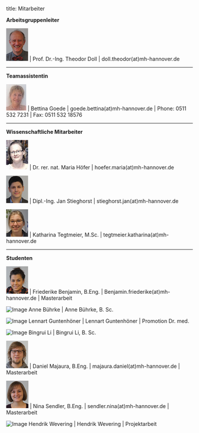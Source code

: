 title: Mitarbeiter

**Arbeitsgruppenleiter**

![Image Theo Doll](Theo.png) |  Prof. Dr.-Ing. Theodor Doll |  doll.theodor(at)mh-hannover.de

----------------------------------------------------------------------------------------
**Teamassistentin**

![Image Bettina Goede](Bettina.jpg) | Bettina Goede					|		goede.bettina(at)mh-hannover.de	|	Phone: 0511 532 7231	|	Fax: 0511 532 18576

---------------------------
**Wissenschaftliche Mitarbeiter**   

![Image Maria Höfer](maria.png) | Dr. rer. nat. Maria Höfer | hoefer.maria(at)mh-hannover.de     

![Image Jan Stieghorst ](Jan.png) | Dipl.-Ing. Jan Stieghorst					|		stieghorst.jan(at)mh-hannover.de

![Image Katharina Tegtmeier](Katharina.png) | Katharina Tegtmeier, M.Sc.			|		tegtmeier.katharina(at)mh-hannover.de

-----------------------------
**Studenten**

![Image Friederike Benjamin](Friederike.png) | Friederike Benjamin, B.Eng.				|		Benjamin.friederike(at)mh-hannover.de	| Masterarbeit

![Image Anne Bührke](Anne.png) | Anne Bührke, B. Sc.

![Image Lennart Guntenhöner](Lennart.png) | Lennart Guntenhöner | Promotion Dr. med. 

![Image Bingrui Li](Bingrui.png) | Bingrui Li, B. Sc.

![Image Daniel Majaura](Daniel.png) | Daniel Majaura, B.Eng.	|	majaura.daniel(at)mh-hannover.de	|	Masterarbeit

![Image Nina Sendler](Nina.png) | Nina Sendler, B.Eng.	|	sendler.nina(at)mh-hannover.de	|	Masterarbeit

![Image Hendrik Wevering](Hendrik.png) | Hendrik Wevering | Projektarbeit




